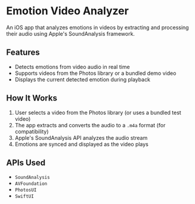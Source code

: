 # Emotion Video Analyzer

An iOS app that analyzes emotions in videos by extracting and processing their audio using Apple's SoundAnalysis framework.

## Features

- Detects emotions from video audio in real time
- Supports videos from the Photos library or a bundled demo video
- Displays the current detected emotion during playback

## How It Works

1. User selects a video from the Photos library (or uses a bundled test video)
2. The app extracts and converts the audio to a `.m4a` format (for compatibility)
3. Apple's SoundAnalysis API analyzes the audio stream
4. Emotions are synced and displayed as the video plays

## APIs Used

- `SoundAnalysis`
- `AVFoundation`
- `PhotosUI`
- `SwiftUI`
